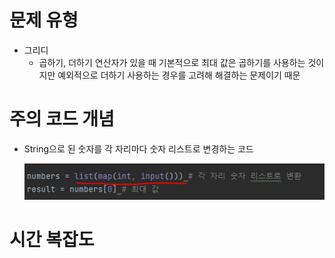 # 문제 유형
- 그리디
  - 곱하기, 더하기 연산자가 있을 때 기본적으로 최대 값은 곱하기를 사용하는 것이지만 예외적으로 더하기 사용하는 경우를 고려해 해결하는 문제이기 때문

# 주의 코드 개념
- String으로 된 숫자를 각 자리마다 숫자 리스트로 변경하는 코드

  ![img_2.png](img_2.png)

# 시간 복잡도